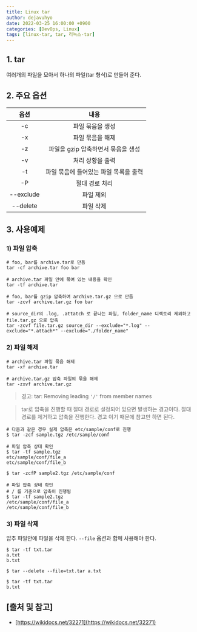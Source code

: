 ```yaml
---
title: Linux tar
author: dejavuhyo
date: 2022-03-25 16:00:00 +0900
categories: [DevOps, Linux]
tags: [linux-tar, tar, 리눅스-tar]
---
```


## 1. tar
여러개의 파일을 모아서 하나의 파일(tar 형식)로 만들어 준다.

## 2. 주요 옵션

| 옵션 | 내용 |
|:-----:|:-----:|
| -c | 파일 묶음을 생성 |
| -x | 파일 묶음을 해제 |
| -z | 파일을 gzip 압축하면서 묶음을 생성 |
| -v | 처리 상황을 출력 |
| -t | 파일 묶음에 들어있는 파일 목록을 출력 |
| -P | 절대 경로 처리 |
| --exclude | 파일 제외 |
| --delete | 파일 삭제 |

## 3. 사용예제

### 1) 파일 압축

```shell
# foo, bar를 archive.tar로 만듬
tar -cf archive.tar foo bar

# archive.tar 파일 안에 묶여 있는 내용을 확인
tar -tf archive.tar

# foo, bar를 gzip 압축하여 archive.tar.gz 으로 만듬
tar -zcvf archive.tar.gz foo bar

# source_dir의 .log, .attatch 로 끝나는 파일, folder_name 디렉토리 제외하고 file.tar.gz 으로 압축
tar -zcvf file.tar.gz source_dir --exclude="*.log" --exclude="*.attach*" --exclude="./folder_name"
```

### 2) 파일 해제

```shell
# archive.tar 파일 묶음 해제
tar -xf archive.tar

# archive.tar.gz 압축 파일의 묶을 해제
tar -zxvf archive.tar.gz
```

> 경고: tar: Removing leading `'/'` from member names

> tar로 압축을 진행할 때 절대 경로로 설정되어 있으면 발생하는 경고이다. 절대 경로를 제거하고 압축을 진행한다. 경고 이기 때문에 참고만 하면 된다.

```shell
# 다음과 같은 경우 실제 압축은 etc/sample/conf로 진행
$ tar -zcf sample.tgz /etc/sample/conf

# 파일 압축 상태 확인
$ tar -tf sample.tgz
etc/sample/conf/file_a
etc/sample/conf/file_b

$ tar -zcfP sample2.tgz /etc/sample/conf

# 파일 압축 상태 확인
# / 를 기준으로 압축이 진행됨
$ tar -tf sample2.tgz
/etc/sample/conf/file_a
/etc/sample/conf/file_b
```

### 3) 파일 삭제
압추 파일안에 파일을 삭제 한다. `--file` 옵션과 함께 사용해야 한다.

```shell
$ tar -tf txt.tar
a.txt
b.txt

$ tar --delete --file=txt.tar a.txt

$ tar -tf txt.tar
b.txt
```

## [출처 및 참고]
* [https://wikidocs.net/32271](https://wikidocs.net/32271)
